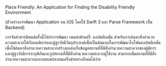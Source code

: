 Place Friendly: An Application for Finding the Disability Friendly Environment 

(ตัวอย่างการพัฒนา Application บน iOS โดยใช้ Swift 3 และ Parse Framework เป็น Backend)

การจัดทำสารนิพนธ์ครั้งนี้ได้ทำการพัฒนา เพลสเฟรนด์รี่: แอปพลิเคชัน สำหรับการค้นหาสิ่งอำนวยความสะดวกให้กับคนพิการและผู้สูงวัยมีวัตถุประสงค์เพื่อเป็นต้นแบบในการพัฒนาไอโฟนแอปพลิเคชัน
เพื่อใช้ค้นหาสิ่งอำนวยความสะดวกสร้างแหล่งเก็บข้อมูลสถานที่ที่มีสิ่งอำนวยความสะดวกของผู้พิการและผู้สูงวัยมีการระบุพิกัดและรูปสถานที่ที่มีสิ่งอำนวยความสะดวกผู้ใช้งาน
สามารถเพิ่มสถานที่ที่มีสิ่งอำนวยความสะดวกและเผยแพร่ลงบนเครือข่ายทางสังคมได้ง่าย
